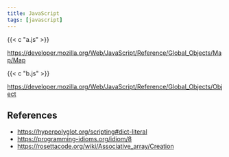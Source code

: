 ```yaml
---
title: JavaScript
tags: [javascript]
---
```


{{< c "a.js" >}}

<https://developer.mozilla.org/Web/JavaScript/Reference/Global_Objects/Map/Map>

{{< c "b.js" >}}

<https://developer.mozilla.org/Web/JavaScript/Reference/Global_Objects/Object>

## References

- <https://hyperpolyglot.org/scripting#dict-literal>
- <https://programming-idioms.org/idiom/8>
- <https://rosettacode.org/wiki/Associative_array/Creation>
